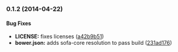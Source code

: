 <a name="0.1.2"></a>
### 0.1.2 (2014-04-22)


#### Bug Fixes

* **LICENSE:** fixes licenses ([a42b9b51](https://github.com/sofa/sofa-wishlist-service/commit/a42b9b51a73580368a8aace6edd95f6338cb0d11))
* **bower.json:** adds sofa-core resolution to pass build ([231ad176](https://github.com/sofa/sofa-wishlist-service/commit/231ad176ab16e814e92a5e2e841c2295cca3f041))

